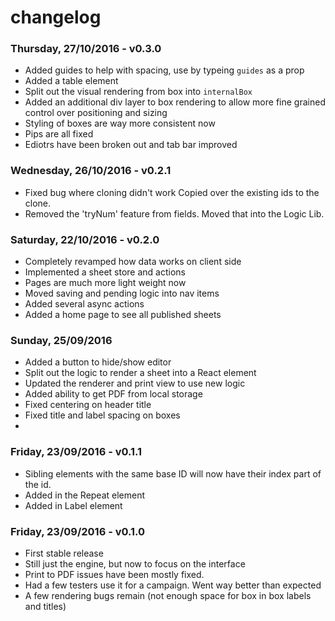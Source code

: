 # changelog

### Thursday, 27/10/2016 - v0.3.0
- Added guides to help with spacing, use by typeing `guides` as a prop
- Added a table element
- Split out the visual rendering from box into `internalBox`
- Added an additional div layer to box rendering to allow more fine grained control over positioning and sizing
- Styling of boxes are way more consistent now
- Pips are all fixed
- Ediotrs have been broken out and tab bar improved

### Wednesday, 26/10/2016 - v0.2.1
- Fixed bug where cloning didn't work Copied over the existing ids to the clone.
- Removed the 'tryNum' feature from fields. Moved that into the Logic Lib.

### Saturday, 22/10/2016 - v0.2.0
- Completely revamped how data works on client side
- Implemented a sheet store and actions
- Pages are much more light weight now
- Moved saving and pending logic into nav items
- Added several async actions
- Added a home page to see all published sheets


### Sunday, 25/09/2016
- Added a button to hide/show editor
- Split out the logic to render a sheet into a React element
- Updated the renderer and print view to use new logic
- Added ability to get PDF from local storage
- Fixed centering on header title
- Fixed title and label spacing on boxes
-


### Friday, 23/09/2016 - v0.1.1
- Sibling elements with the same base ID will now have their index part of the id.
- Added in the Repeat element
- Added in Label element


### Friday, 23/09/2016 - v0.1.0

- First stable release
- Still just the engine, but now to focus on the interface
- Print to PDF issues have been mostly fixed.
- Had a few testers use it for a campaign. Went way better than expected
- A few rendering bugs remain (not enough space for box in box labels and titles)